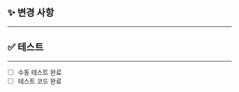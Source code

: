 ## ✨ 변경 사항
--- 
<!-- 핵심적으로 변경된 사항들을 간략하게 서술해주세요. -> 예시: S3 업로드 기능 추가 -->


## ✅ 테스트
---
- [ ] 수동 테스트 완료
- [ ] 테스트 코드 완료
